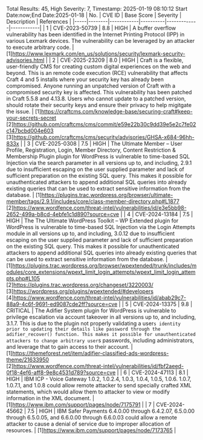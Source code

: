 Total Results: 45, High Severity: 7, Timestamp: 2025-01-19 08:10:12
Start Date:now;End Date:2025-01-18
| No. | CVE ID | Base Score | Severity | Description | References |
|-----|--------|------------|----------|-------------|------------|
| 1 | CVE-2023-50739 | 8.8  | HIGH | A buffer overflow vulnerability has been identified in the Internet Printing Protocol (IPP) in various Lexmark devices. The vulnerability can be leveraged by an attacker to execute arbitrary code. | [1]https://www.lexmark.com/en_us/solutions/security/lexmark-security-advisories.html |
| 2 | CVE-2025-23209 | 8.0  | HIGH | Craft is a flexible, user-friendly CMS for creating custom digital experiences on the web and beyond. This is an remote code execution (RCE) vulnerability that affects Craft 4 and 5 installs where your security key has already been compromised. Anyone running an unpatched version of Craft with a compromised security key is affected. This vulnerability has been patched in Craft 5.5.8 and 4.13.8. Users who cannot update to a patched version, should rotate their security keys and ensure their privacy to help migitgate the issue. | [1]https://craftcms.com/knowledge-base/securing-craft#keep-your-secrets-secret<br>[2]https://github.com/craftcms/cms/commit/e59e22b30c9dd39e5e2c7fe02c147bcbd004e603<br>[3]https://github.com/craftcms/cms/security/advisories/GHSA-x684-96hh-833x |
| 3 | CVE-2025-0308 | 7.5  | HIGH | The Ultimate Member – User Profile, Registration, Login, Member Directory, Content Restriction & Membership Plugin plugin for WordPress is vulnerable to time-based SQL Injection via the search parameter in all versions up to, and including, 2.9.1 due to insufficient escaping on the user supplied parameter and lack of sufficient preparation on the existing SQL query.  This makes it possible for unauthenticated attackers to append additional SQL queries into already existing queries that can be used to extract sensitive information from the database. | [1]https://plugins.trac.wordpress.org/browser/ultimate-member/tags/2.9.1/includes/core/class-member-directory.php#L1877<br>[2]https://www.wordfence.com/threat-intel/vulnerabilities/id/e3e5bb98-2652-499a-b8cd-4ebfe1c1d890?source=cve |
| 4 | CVE-2024-13184 | 7.5  | HIGH | The The Ultimate WordPress Toolkit – WP Extended plugin for WordPress is vulnerable to time-based SQL Injection via the Login Attempts module in all versions up to, and including, 3.0.12 due to insufficient escaping on the user supplied parameter and lack of sufficient preparation on the existing SQL query.  This makes it possible for unauthenticated attackers to append additional SQL queries into already existing queries that can be used to extract sensitive information from the database. | [1]https://plugins.trac.wordpress.org/browser/wpextended/trunk/includes/modules/core_extensions/wpext_limit_login_attempts/wpext_limit_login_attempts.php#L105<br>[2]https://plugins.trac.wordpress.org/changeset/3220003/<br>[3]https://wordpress.org/plugins/wpextended/#developers<br>[4]https://www.wordfence.com/threat-intel/vulnerabilities/id/abab29c7-88a9-4c6f-9691-ed9087cde2ff?source=cve |
| 5 | CVE-2024-13375 | 9.8  | CRITICAL | The Adifier System plugin for WordPress is vulnerable to privilege escalation via account takeover in all versions up to, and including, 3.1.7. This is due to the plugin not properly validating a user`s identity prior to updating their details like password through the adifier_recover() function. This makes it possible for unauthenticated attackers to change arbitrary user`s passwords, including administrators, and leverage that to gain access to their account. | [1]https://themeforest.net/item/adifier-classified-ads-wordpress-theme/21633950<br>[2]https://www.wordfence.com/threat-intel/vulnerabilities/id/fbf2aeed-0f18-4ef6-aff8-9e8c4531d789?source=cve |
| 6 | CVE-2024-47113 | 8.1  | HIGH | IBM ICP - Voice Gateway 1.0.2, 1.0.2.4, 1.0.3, 1.0.4, 1.0.5, 1.0.6. 1.0.7, 1.0.7.1, and 1.0.8 could allow remote attacker to send specially crafted XML statements, which would allow them to attacker to view or modify information in the XML document. | [1]https://www.ibm.com/support/pages/node/7175791 |
| 7 | CVE-2024-45662 | 7.5  | HIGH | IBM Safer Payments 6.4.0.00 through 6.4.2.07, 6.5.0.00 through 6.5.0.05, and 6.6.0.00 through 6.6.0.03 could allow a remote attacker to cause a denial of service due to improper allocation of resources. | [1]https://www.ibm.com/support/pages/node/7173765 |
